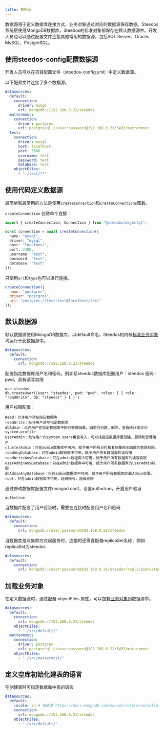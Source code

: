 ```yaml
---
title: 数据源
---
```


数据源用于定义数据库连接方式，业务对象通过对应的数据源保存数据。Steedos系统层使用MongoDB数据库，Steedos的标准对象都保存在默认数据源中。开发人员也可以通过配置文件连接其他常用的数据源，包括SQL Server、Oracle、MySQL、PostgreSQL。

## 使用steedos-config配置数据源

开发人员可以在项目配置文件（steedos-config.yml）中定义数据源。

以下配置文件连接了多个数据源。

```yaml
datasources:
  default:
    connection:
      driver: mongo
      url: mongodb://192.168.0.21/steedos
  mattermost:
    connection:
      driver: postgres
      url: postgresql://user:password@192.168.0.21:5432/mattermost
  test:
    connection:
      driver: mysql
      host: localhost
      port: 3306
      username: test
      password: test
      database: test
    objectFiles:
      - "./test/**" 
```

## 使用代码定义数据源

最简单和最常用的方法是使用`createConnection`和`createConnections`函数。

`createConnection` 创建单个连接：

```typescript
import { createConnection, Connection } from "@steedos/objectql";

const connection = await createConnection({
  name: "mysql",
  driver: "mysql",
  host: "localhost",
  port: 3306,
  username: "test",
  password: "test",
  database: "test"
});
```

只使用`url`和`type`也可以进行连接。

```js
createConnection({
  name: "postgres",  
  driver: "postgres",
  url: "postgres://test:test@localhost/test"
});
```

## 默认数据源

默认数据源使用MongoDB数据库，以default命名，Steedos的内核[标准业务对象](./standard_objects)均运行于此数据源中。

```yaml
datasources:
  default:
    connection:
      url: mongodb://192.168.0.21/steedos
```

配置指定数据库用户名和密码，例如给steedos数据库配置用户：steedos  密码：pwd，具有读写权限

```
use steedos
db.createUser({user: "steedos", pwd: "pwd", roles: [ { role: "readWrite", db: "steedos" } ] } )
```

用户权限配置：

```
Read：允许用户读取指定数据库
readWrite：允许用户读写指定数据库
dbAdmin：允许用户在指定数据库中执行管理函数，如索引创建、删除，查看统计或访问system.profile
userAdmin：允许用户向system.users集合写入，可以找指定数据库里创建、删除和管理用户
clusterAdmin：只在admin数据库中可用，赋予用户所有分片和复制集相关函数的管理权限。
readAnyDatabase：只在admin数据库中可用，赋予用户所有数据库的读权限
readWriteAnyDatabase：只在admin数据库中可用，赋予用户所有数据库的读写权限
userAdminAnyDatabase：只在admin数据库中可用，赋予用户所有数据库的userAdmin权限
dbAdminAnyDatabase：只在admin数据库中可用，赋予用户所有数据库的dbAdmin权限。
root：只在admin数据库中可用。超级账号，超级权限
```

通过修改数据库配置文件mongod.conf，设置auth=true，开启用户验证

```
auth=true
```

当数据库配置了用户验证时，需要在连接时配置用户名和密码

```yaml
datasources:
  default:
    connection:
      url: mongodb://user:password@192.168.0.21/steedos
```

当数据库是以集群方式起服务时，连接时还需要配置replicaSet名称，例如replicaSet为steedos

```yaml
datasources:
  default:
    connection:
      url: mongodb://user:password@192.168.0.21/steedos?replicaSet=steedos
```

## 加载业务对象

在定义数据源时，通过配置 objectFiles 属性，可以加载[业务对象](./object.md)到数据源中。

```yaml
datasources:
  default:
    connection:
      url: mongodb://192.168.0.21/steedos
    objectFiles:
      - "./src/default/"
  mattermost:
    connection:
      driver: postgres
      url: postgresql://user:password@192.168.0.21:5432/mattermost
    objectFiles:
      - "./src/mattermost/"
```

## 定义空库初始化建表的语言

在创建表时可指定数据库中表的语言

```yaml
datasources:
  default:
    locale: zh # 值来源 https://docs.mongodb.com/manual/reference/collation-locales-defaults/#collation-languages-locales
    connection:
      url: mongodb://192.168.0.21/steedos
    objectFiles:
      - "./src/default/"
```